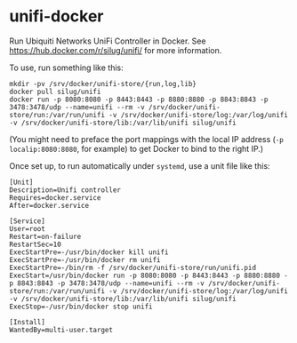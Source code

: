 # unifi-docker
Run Ubiquiti Networks UniFi Controller in Docker.  See https://hub.docker.com/r/silug/unifi/ for more information.

To use, run something like this:

    mkdir -pv /srv/docker/unifi-store/{run,log,lib}
    docker pull silug/unifi
    docker run -p 8080:8080 -p 8443:8443 -p 8880:8880 -p 8843:8843 -p 3478:3478/udp --name=unifi --rm -v /srv/docker/unifi-store/run:/var/run/unifi -v /srv/docker/unifi-store/log:/var/log/unifi -v /srv/docker/unifi-store/lib:/var/lib/unifi silug/unifi

(You might need to preface the port mappings with the local IP address (`-p localip:8080:8080`, for example) to get Docker to bind to the right IP.)

Once set up, to run automatically under `systemd`, use a unit file like this:

    [Unit]
    Description=Unifi controller
    Requires=docker.service
    After=docker.service
    
    [Service]
    User=root
    Restart=on-failure
    RestartSec=10
    ExecStartPre=-/usr/bin/docker kill unifi
    ExecStartPre=-/usr/bin/docker rm unifi
    ExecStartPre=-/bin/rm -f /srv/docker/unifi-store/run/unifi.pid
    ExecStart=/usr/bin/docker run -p 8080:8080 -p 8443:8443 -p 8880:8880 -p 8843:8843 -p 3478:3478/udp --name=unifi --rm -v /srv/docker/unifi-store/run:/var/run/unifi -v /srv/docker/unifi-store/log:/var/log/unifi -v /srv/docker/unifi-store/lib:/var/lib/unifi silug/unifi
    ExecStop=-/usr/bin/docker stop unifi
    
    [Install]
    WantedBy=multi-user.target
